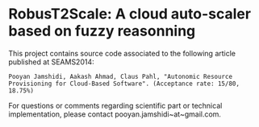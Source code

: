 # RobusT2Scale: A cloud auto-scaler based on fuzzy reasonning

This project contains source code associated to the following article published at SEAMS2014:

```
Pooyan Jamshidi, Aakash Ahmad, Claus Pahl, "Autonomic Resource Provisioning for Cloud-Based Software". (Acceptance rate: 15/80, 18.75%)
```

For questions or comments regarding scientific part or technical implementation, please contact pooyan.jamshidi~at~gmail.com.
